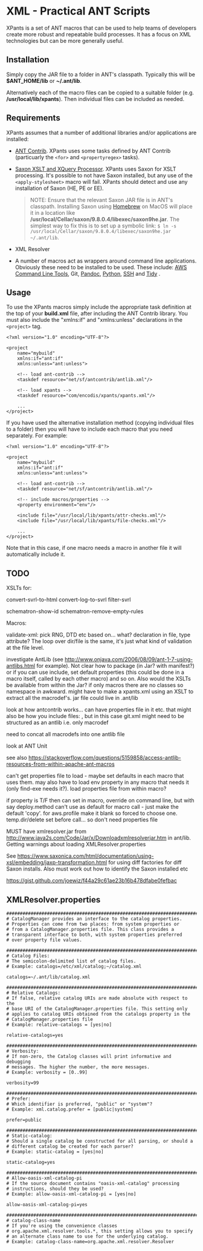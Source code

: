 # XML - Practical ANT Scripts

XPants is a set of ANT macros that can be used to help teams of developers create more robust and repeatable build processes. It has a focus on XML technologies but can be more generally useful.


## Installation

Simply copy the JAR file to a folder in ANT's classpath. Typically this will be **$ANT_HOME/lib** or **~/.ant/lib**.

Alternatively each of the macro files can be copied to a suitable folder (e.g. **/usr/local/lib/xpants**). Then individual files can be included as needed.


## Requirements

XPants assumes that a number of additional libraries and/or applications are installed:

*   [ANT Contrib](https://sourceforge.net/projects/ant-contrib/files/ant-contrib/1.0b3/ant-contrib-1.0b3-bin.zip/download). XPants uses some tasks defined by ANT Contrib (particuarly the `<for>` and `<propertyregex>` tasks).

*   [Saxon XSLT and XQuery Processor](https://www.saxonica.com/products/products.xml). XPants uses Saxon for XSLT processing. It's possible to not have Saxon installed, but any use of the `<apply-stylesheet>` macro will fail. XPants should detect and use any installation of Saxon (HE, PE or EE).

    > NOTE: Ensure that the relevant Saxon JAR file is in ANT's classpath. Installing Saxon using [Homebrew](brew.sh) on MacOS will place it in a location like **/usr/local/Cellar/saxon/9.8.0.4/libexec/saxon9he.jar**. The simplest way to fix this is to set up a symbolic link: `$ ln -s /usr/local/Cellar/saxon/9.8.0.4/libexec/saxon9he.jar ~/.ant/lib`.

*   XML Resolver

*   A number of macros act as wrappers around command line applications. Obviously these need to be installed to be used. These include: [AWS Command Line Tools](https://aws.amazon.com/cli/), Git, [Pandoc](https://pandoc.org/), [Python](https://www.python.org/), [SSH](https://www.ssh.com/ssh/) and [Tidy](http://www.html-tidy.org/) .

## Usage

To use the XPants macros simply include the appropriate task definition at the top of your **build.xml** file, after including the ANT Contrib library. You must also include the "xmlns:if" and "xmlns:unless" declarations in the `<project>` tag.

```
<?xml version="1.0" encoding="UTF-8"?>

<project
    name="mybuild"
    xmlns:if="ant:if"
    xmlns:unless="ant:unless">

    <!-- load ant-contrib -->
    <taskdef resource="net/sf/antcontrib/antlib.xml"/>

    <!-- load xpants -->
    <taskdef resource="com/encodis/xpants/xpants.xml"/>

    ...
</project>
```

If you have used the alternative installation method (copying individual files to a folder) then you will have to include each macro that you need separately. For example:


```
<?xml version="1.0" encoding="UTF-8"?>

<project
    name="mybuild"
    xmlns:if="ant:if"
    xmlns:unless="ant:unless">

    <!-- load ant-contrib -->
    <taskdef resource="net/sf/antcontrib/antlib.xml"/>

    <!-- include macros/properties -->
    <property environment="env"/>

    <include file="/usr/local/lib/xpants/attr-checks.xml"/>
    <include file="/usr/local/lib/xpants/file-checks.xml"/>

    ...
</project>
```

Note that in this case, if one macro needs a macro in another file it will automatically include it.


## TODO

XSLTs for:

convert-svrl-to-html
convert-log-to-svrl
filter-svrl

schematron-show-id
schematron-remove-empty-rules


Macros:

validate-xml: pick RNG, DTD etc based on... what? declaration in file, type attribute? The loop over dir/file is the same, it's just what kind of validation at the file level.


investigate AntLib (see http://www.onjava.com/2006/08/09/ant-1-7-using-antlibs.html for example).
Not clear how to package (in Jar? with manifest?) or if you can use include, set default properties (this could be done in a macro itself, called by each other macro) and so on. Also would the XSLTs  be available from within the Jar? if only macros there are no classes so namespace in awkward. might have to make a xpants.xml using an XSLT to extract all the macrodef's. jar file could live in
.ant/lib

look at how antcontrib works... can have properties file in it etc. that might also be how you include files: <taskdef resource="com/encodis/xpants/git.xml"/>, but in this case git.xml might need to be structured as an antlib i.e. only macrodef

need to concat all macrodefs into one antlib file

look at ANT Unit

see also https://stackoverflow.com/questions/5159858/access-antlib-resources-from-within-apache-ant-macros

can't get properties file to load - maybe set defaults in each macro that uses them.
may also have to load env property in any macro that needs it (only find-exe needs it?). load properties file from within macro?

if property is T/F then can set in macro, override on command line, but with say deploy.method can't use as default for macro call - just make the default 'copy'. for aws.profile make it blank so forced to choose one. temp.dir/delete set before call... so don't need properties file

MUST have xmlresolver.jar from http://www.java2s.com/Code/Jar/x/Downloadxmlresolverjar.htm in ant/lib. Getting warnings about loading XMLResolver.properties

See https://www.saxonica.com/html/documentation/using-xsl/embedding/jaxp-transformation.html for using diff factories for diff Saxon installs. Also must work out how to identify the Saxon installed etc

https://gist.github.com/joewiz/f44a29c61ae23b16b478dfabe0fefbac

## XMLResolver.properties

```
########################################################################
# CatalogManager provides an interface to the catalog properties.
# Properties can come from two places: from system properties or
# from a CatalogManager.properties file. This class provides a
# transparent interface to both, with system properties preferred
# over property file values.

#######################################################################
# Catalog Files:
# The semicolon-delimited list of catalog files.
# Example: catalogs=/etc/xml/catalog;~/catalog.xml

catalogs=~/.ant/lib/catalog.xml

#######################################################################
# Relative Catalogs:
# If false, relative catalog URIs are made absolute with respect to the
# base URI of the CatalogManager.properties file. This setting only
# applies to catalog URIs obtained from the catalogs property in the
# CatalogManager.properties file
# Example: relative-catalogs = [yes|no]

relative-catalogs=yes

#######################################################################
# Verbosity:
# If non-zero, the Catalog classes will print informative and debugging
# messages. The higher the number, the more messages.
# Example: verbosity = [0..99]

verbosity=99

#######################################################################
# Prefer:
# Which identifier is preferred, "public" or "system"?
# Example: xml.catalog.prefer = [public|system]

prefer=public

#######################################################################
# Static-catalog:
# Should a single catalog be constructed for all parsing, or should a
# different catalog be created for each parser?
# Example: static-catalog = [yes|no]

static-catalog=yes

#######################################################################
# Allow-oasis-xml-catalog-pi
# If the source document contains "oasis-xml-catalog" processing
# instructions, should they be used?
# Example: allow-oasis-xml-catalog-pi = [yes|no]

allow-oasis-xml-catalog-pi=yes

#######################################################################
# catalog-class-name
# If you're using the convenience classes
# org.apache.xml.resolver.tools.*, this setting allows you to specify
# an alternate class name to use for the underlying catalog.
# Example: catalog-class-name=org.apache.xml.resolver.Resolver
```


